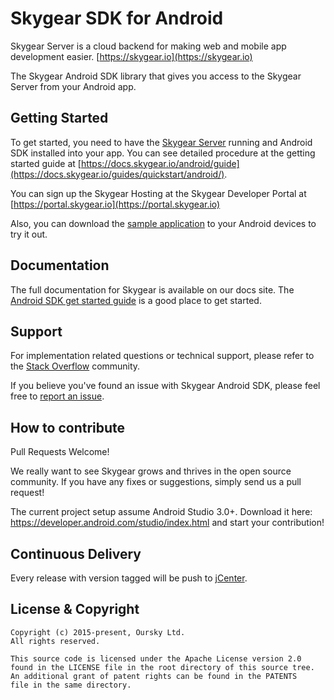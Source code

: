 # Skygear SDK for Android

Skygear Server is a cloud backend for making web and mobile app development
easier. [https://skygear.io](https://skygear.io)

The Skygear Android SDK library that gives you access to the Skygear Server
from your Android app.

## Getting Started

To get started, you need to have the
[Skygear Server](https://github.com/skygearIO/skygear-server) running and
Android SDK installed into your app. You can see detailed procedure at the
getting started guide at
[https://docs.skygear.io/android/guide](https://docs.skygear.io/guides/quickstart/android/).

You can sign up the Skygear Hosting at the Skygear Developer Portal at
[https://portal.skygear.io](https://portal.skygear.io)

Also, you can download the [sample application](https://docs.skygear.io/android/build/skygear-example-latest.apk)
to your Android devices to try it out.

## Documentation
The full documentation for Skygear is available on our docs site. The
[Android SDK get started guide](https://docs.skygear.io/guides/quickstart/android/) is a
good place to get started.


## Support

For implementation related questions or technical support, please refer to
the [Stack Overflow](http://stackoverflow.com/questions/tagged/skygear)
community.

If you believe you've found an issue with Skygear Android SDK, please feel free
to [report an issue](https://github.com/SkygearIO/skygear-SDK-Android/issues).


## How to contribute

Pull Requests Welcome!

We really want to see Skygear grows and thrives in the open source community.
If you have any fixes or suggestions, simply send us a pull request!

The current project setup assume Android Studio 3.0+. Download it here:
https://developer.android.com/studio/index.html and start your contribution!

## Continuous Delivery

Every release with version tagged will be push to
[jCenter](https://bintray.com/skygeario/maven/skygear-android/).


## License & Copyright

```
Copyright (c) 2015-present, Oursky Ltd.
All rights reserved.

This source code is licensed under the Apache License version 2.0
found in the LICENSE file in the root directory of this source tree.
An additional grant of patent rights can be found in the PATENTS
file in the same directory.

```
